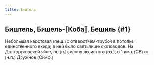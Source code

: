 ```yaml
---
title: Биштель
---
```

## Биштель, Бишель-⟦Коба⟧, Бешиль {#1}

Небольшая карстовая ⦅пещ.⦆ с отверстием-трубой в потолке единственного входа; в ней было святилище скотоводов. На Долгоруковской яйле, по ⦅п.⦆ склону лесистого ⦅ов.⦆, в 1 км к ⦅СВ⦆ от ⦅н.п.⦆ Дружное ⦅Симф.⦆
